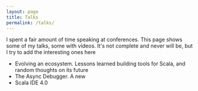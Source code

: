 ```yaml
---
layout: page
title: Talks
permalink: /talks/
---
```


I spent a fair amount of time speaking at conferences. This page shows some of my talks, some with videos. It's not complete and never will be, but I try to add the interesting ones here

- Evolving an ecosystem. Lessons learned building tools for Scala, and random thoughts on its future
- The Async Debugger. A new 
- Scala IDE 4.0
